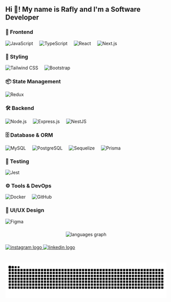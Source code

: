 <h2 align="left">Hi 👋! My name is Rafly and I'm a Software Developer</h2>

###

<!-- FRONTEND -->
<h3>🧩 Frontend</h3>
<div align="left">
  <img src="https://cdn.jsdelivr.net/gh/devicons/devicon/icons/javascript/javascript-original.svg" height="30" alt="JavaScript" />
  <img width="12" />
  <img src="https://cdn.jsdelivr.net/gh/devicons/devicon/icons/typescript/typescript-original.svg" height="30" alt="TypeScript" />
  <img width="12" />
  <img src="https://cdn.jsdelivr.net/gh/devicons/devicon/icons/react/react-original.svg" height="30" alt="React" />
  <img width="12" />
  <img src="https://cdn.jsdelivr.net/gh/devicons/devicon/icons/nextjs/nextjs-original.svg" height="30" alt="Next.js" />
</div>

<!-- STYLING -->
<h3>🎨 Styling</h3>
<div align="left">
  <img src="https://upload.wikimedia.org/wikipedia/commons/d/d5/Tailwind_CSS_Logo.svg" height="22" alt="Tailwind CSS" />
  <img width="12" />
  <img src="https://cdn.jsdelivr.net/gh/devicons/devicon/icons/bootstrap/bootstrap-original.svg" height="30" alt="Bootstrap" />
</div>

<!-- STATE MANAGEMENT -->
<h3>📦 State Management</h3>
<div align="left">
  <img src="https://cdn.jsdelivr.net/gh/devicons/devicon/icons/redux/redux-original.svg" height="30" alt="Redux" />
</div>

<!-- BACKEND -->
<h3>🛠️ Backend</h3>
<div align="left">
  <img src="https://cdn.jsdelivr.net/gh/devicons/devicon/icons/nodejs/nodejs-original.svg" height="30" alt="Node.js" />
  <img width="12" />
  <img src="https://cdn.jsdelivr.net/gh/devicons/devicon/icons/express/express-original.svg" height="30" alt="Express.js" />
  <img width="12" />
  <img src="https://cdn.jsdelivr.net/gh/devicons/devicon/icons/nestjs/nestjs-original.svg" height="30" alt="NestJS" />
</div>

<!-- DATABASE & ORM -->
<h3>🗄️ Database & ORM</h3>
<div align="left">
  <img src="https://sc.filehippo.net/images/t_app-icon-l/p/917c77e8-96d1-11e6-8453-00163ed833e7/4171024085/mysql-com-logo" height="30" alt="MySQL" />
  <img width="12" />
  <img src="https://cdn.jsdelivr.net/gh/devicons/devicon/icons/postgresql/postgresql-original.svg" height="30" alt="PostgreSQL" />
  <img width="12" />
  <img src="https://cdn.jsdelivr.net/gh/devicons/devicon/icons/sequelize/sequelize-original.svg" height="30" alt="Sequelize" />
  <img width="12" />
  <img src="https://images.seeklogo.com/logo-png/34/3/prisma-logo-png_seeklogo-349466.png" height="30" alt="Prisma" />
</div>

<!-- TESTING -->
<h3>🧪 Testing</h3>
<div align="left">
  <img src="https://cdn.jsdelivr.net/gh/devicons/devicon/icons/jest/jest-plain.svg" height="30" alt="Jest" />
</div>

<!-- TOOLS & DEVOPS -->
<h3>⚙️ Tools & DevOps</h3>
<div align="left">
  <img src="https://cdn.jsdelivr.net/gh/devicons/devicon/icons/docker/docker-original.svg" height="30" alt="Docker" />
  <img width="12" />
  <img src="https://cdn-icons-png.flaticon.com/512/25/25231.png" height="30" alt="GitHub" />
</div>

<!-- DESIGN -->
<h3>🎨 UI/UX Design</h3>
<div align="left">
  <img src="https://cdn.jsdelivr.net/gh/devicons/devicon/icons/figma/figma-original.svg" height="30" alt="Figma" />
</div>

###

<!-- GITHUB STATS -->
<div align="center">
  <img src="https://github-readme-stats.vercel.app/api/top-langs/?username=raflytch&theme=dark&hide_border=false&include_all_commits=false&count_private=false&layout=compact" height="150" alt="languages graph" />
</div>

###

<!-- SOCIAL LINKS -->
<div align="left">
  <a href="https://www.instagram.com/raflytch/" target="_blank">
    <img src="https://img.shields.io/static/v1?message=Instagram&logo=instagram&label=&color=E4405F&logoColor=black&labelColor=&style=for-the-badge" height="35" alt="instagram logo" />
  </a>
  <a href="https://www.linkedin.com/in/raflyazizabdillah/" target="_blank">
    <img src="https://img.shields.io/static/v1?message=LinkedIn&logo=linkedin&label=&color=0077B5&logoColor=white&labelColor=&style=for-the-badge" height="35" alt="linkedin logo" />
  </a>
</div>

###

<!-- SNAKE CONTRIBUTION -->
<br clear="both">
<img src="https://raw.githubusercontent.com/raflytch/raflytch/output/snake.svg" alt="Snake animation" />
